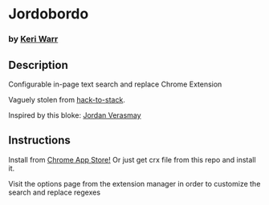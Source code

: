 # Jordobordo
### by [Keri Warr](https://github.com/keriwarr)

## Description
Configurable in-page text search and replace Chrome Extension

Vaguely stolen from [hack-to-stack](https://github.com/elvinyung/hack-to-stack).

Inspired by this bloke: [Jordan Verasmay](https://github.com/jordanverasamy)

## Instructions
Install from [Chrome App Store!](https://chrome.google.com/webstore/detail/jordobordo/nfgjijmjfoflnlpocdodcnhbplecnick)
Or just get crx file from this repo and install it.

Visit the options page from the extension manager in order to customize the search and replace regexes
